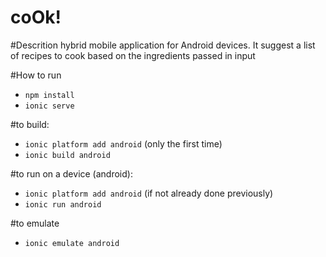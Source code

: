 coOk!
=====

#Descrition
hybrid mobile application for Android devices. It suggest a list of recipes to cook based on the ingredients passed in input

#How to run

- `npm install`
- `ionic serve`

#to build:

- `ionic platform add android` (only the first time)
- `ionic build android`

#to run on a device (android):

- `ionic platform add android` (if not already done previously)
- `ionic run android`

#to emulate

- `ionic emulate android`
